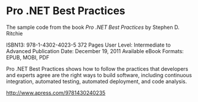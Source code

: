 Pro .NET Best Practices
=======================

The sample code from the book *Pro .NET Best Practices* by Stephen D. Ritchie

ISBN13: 978-1-4302-4023-5
372 Pages
User Level: Intermediate to Advanced
Publication Date: December 19, 2011
Available eBook Formats: EPUB, MOBI, PDF

Pro .NET Best Practices shows how to follow the practices that developers and experts agree are the right ways to build software, including continuous integration, automated testing, automated deployment, and code analysis.

http://www.apress.com/9781430240235
